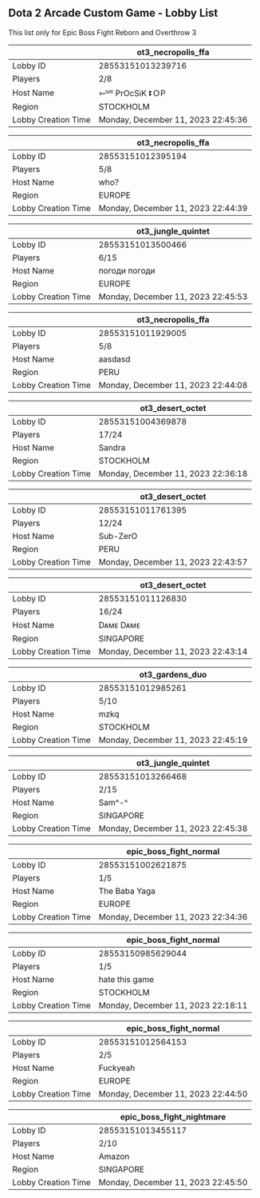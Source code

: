 ## Dota 2 Arcade Custom Game - Lobby List

This list only for Epic Boss Fight Reborn and Overthrow 3

|  | ot3_necropolis_ffa |
| ------ | ------ |
| Lobby ID | 28553151013239716 |
| Players | 2/8 |
| Host Name | ➳ᴹᴿ PrOcSiK ꔪＯP |
| Region | STOCKHOLM |
| Lobby Creation Time | Monday, December 11, 2023 22:45:36 |


|  | ot3_necropolis_ffa |
| ------ | ------ |
| Lobby ID | 28553151012395194 |
| Players | 5/8 |
| Host Name | who? |
| Region | EUROPE |
| Lobby Creation Time | Monday, December 11, 2023 22:44:39 |


|  | ot3_jungle_quintet |
| ------ | ------ |
| Lobby ID | 28553151013500466 |
| Players | 6/15 |
| Host Name | погоди погоди |
| Region | EUROPE |
| Lobby Creation Time | Monday, December 11, 2023 22:45:53 |


|  | ot3_necropolis_ffa |
| ------ | ------ |
| Lobby ID | 28553151011929005 |
| Players | 5/8 |
| Host Name | aasdasd |
| Region | PERU |
| Lobby Creation Time | Monday, December 11, 2023 22:44:08 |


|  | ot3_desert_octet |
| ------ | ------ |
| Lobby ID | 28553151004369878 |
| Players | 17/24 |
| Host Name | Sandra |
| Region | STOCKHOLM |
| Lobby Creation Time | Monday, December 11, 2023 22:36:18 |


|  | ot3_desert_octet |
| ------ | ------ |
| Lobby ID | 28553151011761395 |
| Players | 12/24 |
| Host Name | Sub-ZerO |
| Region | PERU |
| Lobby Creation Time | Monday, December 11, 2023 22:43:57 |


|  | ot3_desert_octet |
| ------ | ------ |
| Lobby ID | 28553151011126830 |
| Players | 16/24 |
| Host Name | Dᴀᴍᴇ Dᴀᴍᴇ |
| Region | SINGAPORE |
| Lobby Creation Time | Monday, December 11, 2023 22:43:14 |


|  | ot3_gardens_duo |
| ------ | ------ |
| Lobby ID | 28553151012985261 |
| Players | 5/10 |
| Host Name | mzkq |
| Region | STOCKHOLM |
| Lobby Creation Time | Monday, December 11, 2023 22:45:19 |


|  | ot3_jungle_quintet |
| ------ | ------ |
| Lobby ID | 28553151013266468 |
| Players | 2/15 |
| Host Name | Sam^-^ |
| Region | SINGAPORE |
| Lobby Creation Time | Monday, December 11, 2023 22:45:38 |


|  | epic_boss_fight_normal |
| ------ | ------ |
| Lobby ID | 28553151002621875 |
| Players | 1/5 |
| Host Name | The Baba Yaga |
| Region | EUROPE |
| Lobby Creation Time | Monday, December 11, 2023 22:34:36 |


|  | epic_boss_fight_normal |
| ------ | ------ |
| Lobby ID | 28553150985629044 |
| Players | 1/5 |
| Host Name | hate this game |
| Region | STOCKHOLM |
| Lobby Creation Time | Monday, December 11, 2023 22:18:11 |


|  | epic_boss_fight_normal |
| ------ | ------ |
| Lobby ID | 28553151012564153 |
| Players | 2/5 |
| Host Name | Fuckyeah |
| Region | EUROPE |
| Lobby Creation Time | Monday, December 11, 2023 22:44:50 |


|  | epic_boss_fight_nightmare |
| ------ | ------ |
| Lobby ID | 28553151013455117 |
| Players | 2/10 |
| Host Name | Amazon |
| Region | SINGAPORE |
| Lobby Creation Time | Monday, December 11, 2023 22:45:50 |


